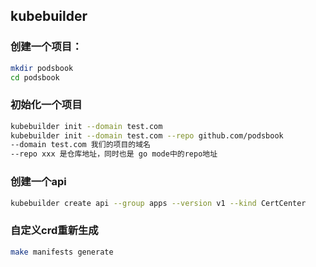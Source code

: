 
## kubebuilder

### 创建一个项目：
```bash
mkdir podsbook
cd podsbook
```
### 初始化一个项目
```bash
kubebuilder init --domain test.com
kubebuilder init --domain test.com --repo github.com/podsbook
--domain test.com 我们的项目的域名
--repo xxx 是仓库地址，同时也是 go mode中的repo地址
```
### 创建一个api
```bash
kubebuilder create api --group apps --version v1 --kind CertCenter
```
### 自定义crd重新生成
```bash
make manifests generate
```